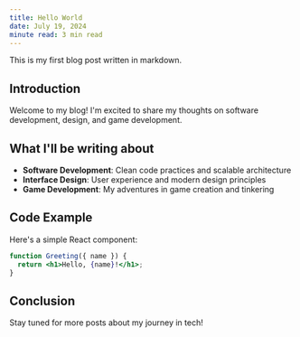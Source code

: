 ```yaml
---
title: Hello World
date: July 19, 2024
minute read: 3 min read
---
```


This is my first blog post written in markdown.

## Introduction

Welcome to my blog! I'm excited to share my thoughts on software development, design, and game development.

## What I'll be writing about

- **Software Development**: Clean code practices and scalable architecture
- **Interface Design**: User experience and modern design principles
- **Game Development**: My adventures in game creation and tinkering

## Code Example

Here's a simple React component:

```jsx
function Greeting({ name }) {
  return <h1>Hello, {name}!</h1>;
}
```

## Conclusion

Stay tuned for more posts about my journey in tech!
